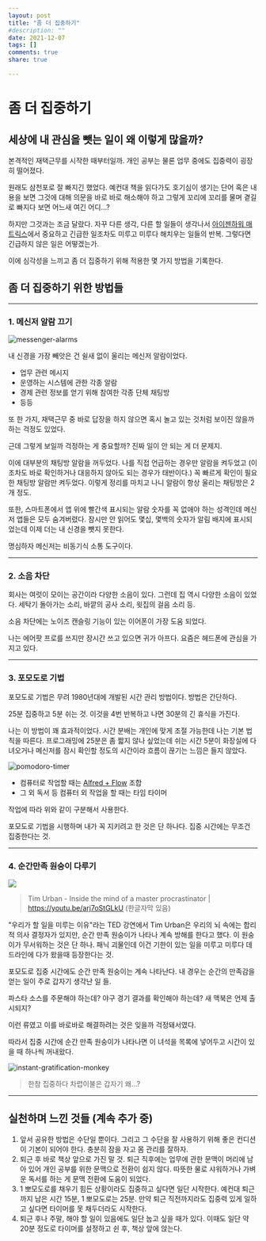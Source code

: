 ```yaml
---
layout: post
title: "좀 더 집중하기"
#description: ""
date: 2021-12-07
tags: []
comments: true
share: true

---
```


# 좀 더 집중하기


## 세상에 내 관심을 뺏는 일이 왜 이렇게 많을까?

본격적인 재택근무를 시작한 때부터일까. 개인 공부는 물론 업무 중에도 집중력이 굉장히 떨어졌다.

원래도 삼천포로 잘 빠지긴 했었다. 예컨대 책을 읽다가도 호기심이 생기는 단어 혹은 내용을 보면 그것에 대해 의문을 바로 바로 해소해야 하고 그렇게 꼬리에 꼬리를 물며 곁길로 빠지다 보면 어느새 여긴 어디...?

하지만 그것과는 조금 달랐다. 자꾸 다른 생각, 다른 할 일들이 생각나서 [아이젠하워 매트릭스](https://en.wikipedia.org/wiki/Time_management#The_Eisenhower_Method)에서 중요하고 긴급한 일조차도 미루고 미루다 해치우는 일들의 반복. 그렇다면 긴급하지 않은 일은 어떻겠는가.

이에 심각성을 느끼고 좀 더 집중하기 위해 적용한 몇 가지 방법을 기록한다.



## 좀 더 집중하기 위한 방법들

------

### 1. 메신저 알람 끄기

![messenger-alarms](https://user-images.githubusercontent.com/13076271/145031123-721f0b04-8223-4db3-ae2b-93915ce7a593.PNG)

내 신경을 가장 빼앗은 건 쉴새 없이 울리는 메신저 알람이었다.

- 업무 관련 메시지
- 운영하는 시스템에 관한 각종 알람
- 경제 관련 정보를 얻기 위해 참여한 각종 단체 채팅방
- 등등

또 한 가지, 재택근무 중 바로 답장을 하지 않으면 혹시 놀고 있는 것처럼 보이진 않을까 하는 걱정도 있었다.

근데 그렇게 보일까 걱정하는 게 중요할까? 진짜 일이 안 되는 게 더 문제지.

이에 대부분의 채팅방 알람을 꺼두었다. 나를 직접 언급하는 경우만 알람을 켜두었고 (이조차도 바로 확인하거나 대응하지 않아도 되는 경우가 태반이다.) 꼭 빠르게 확인이 필요한 채팅방 알람만 켜두었다. 이렇게 정리를 마치고 나니 알람이 항상 울리는 채팅방은 2개 정도.

또한, 스마트폰에서 앱 위에 빨간색 표시되는 알람 숫자를 꼭 없애야 하는 성격인데 메신저 앱들은 모두 숨겨버렸다. 잠시만 안 읽어도 몇십, 몇백의 숫자가 알림 배지에 표시되었는데 이제 더는 내 신경을 뺏지 못한다.

명심하자 메신저는 비동기식 소통 도구이다.

------

### 2. 소음 차단

회사는 여럿이 모이는 공간이라 다양한 소음이 있다. 그런데 집 역시 다양한 소음이 있었다. 세탁기 돌아가는 소리, 바깥의 공사 소리, 윗집의 걸음 소리 등.

소음 차단에는 노이즈 캔슬링 기능이 있는 이어폰이 가장 도움 되었다. 

나는 에어팟 프로를 쓰지만 장시간 쓰고 있으면 귀가 아프다. 요즘은 헤드폰에 관심을 가지고 있다.

------

### 3. 포모도로 기법

포모도로 기법은 무려 1980년대에 개발된 시간 관리 방법이다. 방법은 간단하다. 

25분 집중하고 5분 쉬는 것. 이것을 4번 반복하고 나면 30분의 긴 휴식을 가진다.

나는 이 방법이 꽤 효과적이었다. 시간 분배는 개인에 맞게 조절 가능한데 나는 기본 법칙을 따른다. 프로그래밍에 25분은 좀 짧지 않나 싶었는데 쉬는 시간 5분이 화장실에 다녀오거나 메신저를 잠시 확인할 정도의 시간이라 흐름이 끊기는 느낌은 들지 않았다.

![pomodoro-timer](https://user-images.githubusercontent.com/13076271/145031268-6531b504-bdb9-405d-b109-b809b795a446.jpg)

- 컴퓨터로 작업할 때는 [Alfred + Flow](https://flowapp.info/pomodoro-timer-for-alfred/) 조합
- 그 외 독서 등 컴퓨터 외 작업을 할 때는 타임 타이머

작업에 따라 위와 같이 구분해서 사용한다.

포모도로 기법을 시행하며 내가 꼭 지키려고 한 것은 단 하나다. 집중 시간에는 무조건 집중한다는 것.

------

### 4. 순간만족 원숭이 다루기

![](https://user-images.githubusercontent.com/13076271/145032877-0ae3883d-ca4a-47e8-a448-5251cb794268.png)

> Tim Urban - Inside the mind of a master procrastinator | https://youtu.be/arj7oStGLkU (한글자막 있음)

"우리가 할 일을 미루는 이유"라는 TED 강연에서 Tim Urban은 우리의 뇌 속에는  합리적 의사 결정자가 있지만, 순간 만족 원숭이가 나타나 계속 방해를 한다고 했다. 이 원숭이가 무서워하는 것은 단 하나. 패닉 괴물인데 이건  기한이 있는 일을 미루고 미루다 데드라인에 다가 왔을때 등장한다는 것.

포모도로 집중 시간에도 순간 만족 원숭이는 계속 나타난다. 내 경우는 순간의 만족감을 얻는 일이 주로 갑자기 생각난 일 들.

파스타 소스를 주문해야 하는데? 야구 경기 결과를 확인해야 하는데? 새 맥북은 언제 출시되지?

이런 류였고 이를 바로바로 해결하려는 것은 잊을까 걱정돼서였다.

따라서 집중 시간에 순간 만족 원숭이가 나타나면 이 녀석을 목록에 넣어두고 시간이 있을 때 하나씩 꺼내왔다.

![instant-gratification-monkey](https://user-images.githubusercontent.com/13076271/145031309-1a0997ca-70d3-49c3-aee5-7ddc5cec7762.PNG)

> 한참 집중하다 차렵이불은 갑자기 왜...?

------

## 실천하며 느낀 것들 (계속 추가 중)

1. 앞서 공유한 방법은 수단일 뿐이다. 그리고 그 수단을 잘 사용하기 위해 좋은 컨디션이 기본이 되어야 한다. 충분히 잠을 자고 몸 관리를 잘하자.
2. 퇴근 후 바로 책상 앞으로 가진 말 것. 퇴근 직후에는 업무에 관한 문맥이 머리에 남아 있어 개인 공부를 위한 문맥으로 전환이 쉽지 않다. 따뜻한 물로 샤워하거나 가벼운 독서를 하는 게 문맥 전환에 도움이 되었다.
3. 1 뽀모도로를 채우기 힘든 상황이라도 집중하고 싶다면 일단 시작한다. 예컨대 퇴근까지 남은 시간 15분, 1 뽀모도로는 25분. 만약 퇴근 직전까지라도 집중력 있게 일하고 싶다면 타이머를 못 채두더라도 시작한다.
4. 퇴근 후나 주말, 해야 할 일이 있음에도 일단 눕고 싶을 때가 있다. 이때도 일단 약 20분 정도로 타이머를 설정하고 쉰 후, 책상 앞에 앉는다.